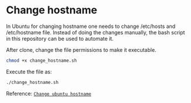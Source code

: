 # Change hostname

In Ubuntu for changing hostname one needs to change /etc/hosts and /etc/hostname file.
Instead of doing the changes manually, the bash script in this repository can be used to automate it.

After clone, change the file permissions to make it executable.

```bash
chmod +x change_hostname.sh
```

Execute the file as:
```bash
./change_hostname.sh
```

Reference: [`Change ubuntu hostname`](https://pricklytech.wordpress.com/2013/04/24/ubuntu-change-hostname-permanently-using-the-command-line/)
